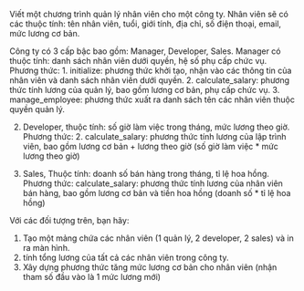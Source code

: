 Viết một chương trình quản lý nhân viên cho một công ty. Nhân viên sẽ có các thuộc tính: tên nhân viên, tuổi, giới tính, địa chỉ, số điện thoại, email, mức lương cơ bản.

Công ty có 3 cấp bậc bao gồm: Manager, Developer, Sales.
Manager có thuộc tính: danh sách nhân viên dưới quyền, hệ số phụ cấp chức vụ.
Phương thức:
     1. initialize: phương thức khởi tạo, nhận vào các thông tin của nhân viên và danh sách nhân viên dưới quyền.
     2. calculate_salary: phương thức tính lương của quản lý, bao gồm lương cơ bản, phụ cấp chức vụ.
     3. manage_employee: phương thức xuất ra danh sách tên các nhân viên thuộc quyền quản lý.

2. Developer, thuộc tính: số giờ làm việc trong tháng, mức lương theo giờ.
Phương thức:
     2. calculate_salary: phương thức tính lương của lập trình viên, bao gồm lương cơ bản + lương theo giờ (số giờ làm việc * mức lương theo giờ)

3. Sales, Thuộc tính: doanh số bán hàng trong tháng, tỉ lệ hoa hồng.
Phương thức:
     calculate_salary: phương thức tính lương của nhân viên bán hàng, bao gồm lương cơ bản và tiền hoa hồng (doanh số * tỉ lệ hoa hồng)

Với các đối tượng trên, bạn hãy:
1. Tạo một mảng chứa các nhân viên (1 quản lý, 2 developer, 2 sales) và in ra màn hình.
2. tính tổng lương của tất cả các nhân viên trong công ty.
3. Xây dựng phương thức tăng mức lương cơ bản cho nhân viên (nhận tham số đầu vào là 1 mức lương mới)
